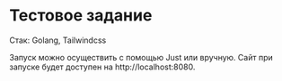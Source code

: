# Тестовое задание
Стак: Golang, Tailwindcss

Запуск можно осуществить с помощью Just или вручную. Сайт при запуске будет доступен на http://localhost:8080.
